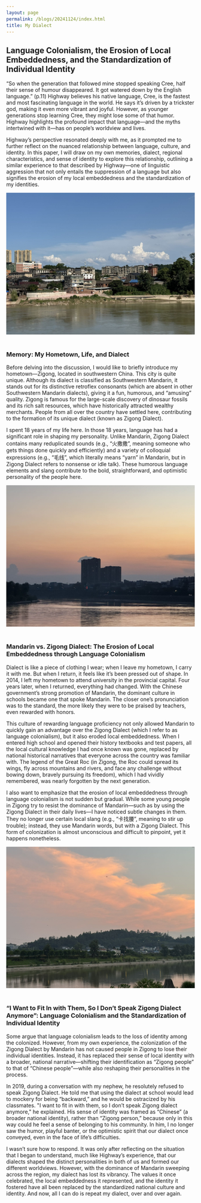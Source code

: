 ```yaml
---
layout: page
permalink: /blogs/20241124/index.html
title: My Dialect
---
```


## Language Colonialism, the Erosion of Local Embeddedness, and the Standardization of Individual Identity

“So when the generation that followed mine stopped speaking Cree, half their sense of humour disappeared. It got watered down by the English language.” (p.11) Highway believes his native language, Cree, is the fastest and most fascinating language in the world. He says it’s driven by a trickster god, making it even more vibrant and joyful. However, as younger generations stop learning Cree, they might lose some of that humor. Highway highlights the profound impact that language—and the myths intertwined with it—has on people’s worldview and lives.

Highway’s perspective resonated deeply with me, as it prompted me to further reflect on the nuanced relationship between language, culture, and identity. In this paper, I will draw on my own memories, dialect, regional characteristics, and sense of identity to explore this relationship, outlining a similar experience to that described by Highway—one of linguistic aggression that not only entails the suppression of a language but also signifies the erosion of my local embeddedness and the standardization of my identities.

<div>
<img src="/blogs/20241124(1).jpg">
</div>
<br>

### Memory: My Hometown, Life, and Dialect
Before delving into the discussion, I would like to briefly introduce my hometown—Zigong, located in southwestern China. This city is quite unique. Although its dialect is classified as Southwestern Mandarin, it stands out for its distinctive retroflex consonants (which are absent in other Southwestern Mandarin dialects), giving it a fun, humorous, and “amusing” quality. Zigong is famous for the large-scale discovery of dinosaur fossils and its rich salt resources, which have historically attracted wealthy merchants. People from all over the country have settled here, contributing to the formation of its unique dialect (known as Zigong Dialect).

I spent 18 years of my life here. In those 18 years, language has had a significant role in shaping my personality. Unlike Mandarin, Zigong Dialect contains many reduplicated sounds (e.g., “火撒撒”, meaning someone who gets things done quickly and efficiently) and a variety of colloquial expressions (e.g., “毛线”, which literally means “yarn” in Mandarin, but in Zigong Dialect refers to nonsense or idle talk). These humorous language elements and slang contribute to the bold, straightforward, and optimistic personality of the people here.

<div>
<img src="/blogs/20241124(2).jpg">
</div>
<br>

### Mandarin vs. Zigong Dialect: The Erosion of Local Embeddedness through Language Colonialism

Dialect is like a piece of clothing I wear; when I leave my hometown, I carry it with me. But when I return, it feels like it’s been pressed out of shape. In 2014, I left my hometown to attend university in the provincial capital. Four years later, when I returned, everything had changed. With the Chinese government’s strong promotion of Mandarin, the dominant culture in schools became one that spoke Mandarin. The closer one’s pronunciation was to the standard, the more likely they were to be praised by teachers, even rewarded with honors.

This culture of rewarding language proficiency not only allowed Mandarin to quickly gain an advantage over the Zigong Dialect (which I refer to as language colonialism), but it also eroded local embeddedness. When I entered high school and opened their history textbooks and test papers, all the local cultural knowledge I had once known was gone, replaced by national historical narratives that everyone across the country was familiar with. The legend of the Great Roc (in Zigong, the Roc could spread its wings, fly across mountains and rivers, and face any challenge without bowing down, bravely pursuing its freedom), which I had vividly remembered, was nearly forgotten by the next generation.

I also want to emphasize that the erosion of local embeddedness through language colonialism is not sudden but gradual. While some young people in Zigong try to resist the dominance of Mandarin—such as by using the Zigong Dialect in their daily lives—I have noticed subtle changes in them. They no longer use certain local slang (e.g., “卡找腰”, meaning to stir up trouble); instead, they use Mandarin words, but with a Zigong Dialect. This form of colonization is almost unconscious and difficult to pinpoint, yet it happens nonetheless.

<div>
<img src="/blogs/20241124(3).jpg">
</div>
<br>

### “I Want to Fit In with Them, So I Don’t Speak Zigong Dialect Anymore”: Language Colonialism and the Standardization of Individual Identity

Some argue that language colonialism leads to the loss of identity among the colonized. However, from my own experience, the colonization of the Zigong Dialect by Mandarin has not caused people in Zigong to lose their individual identities. Instead, it has replaced their sense of local identity with a broader, national narrative—shifting their identification as “Zigong people” to that of “Chinese people”—while also reshaping their personalities in the process.

In 2019, during a conversation with my nephew, he resolutely refused to speak Zigong Dialect. He told me that using the dialect at school would lead to mockery for being “backward,” and he would be ostracized by his classmates. "I want to fit in with them, so I don’t speak Zigong dialect anymore," he explained. His sense of identity was framed as “Chinese” (a broader national identity), rather than “Zigong person,” because only in this way could he feel a sense of belonging to his community. In him, I no longer saw the humor, playful banter, or the optimistic spirit that our dialect once conveyed, even in the face of life’s difficulties.

I wasn’t sure how to respond. It was only after reflecting on the situation that I began to understand, much like Highway’s experience, that our dialects shaped the distinct personalities in both of us and formed our different worldviews. However, with the dominance of Mandarin sweeping across the region, my dialect has lost its vibrancy. The values it once celebrated, the local embeddedness it represented, and the identity it fostered have all been replaced by the standardized national culture and identity. And now, all I can do is repeat my dialect, over and over again.
